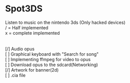 # Spot3DS
Listen to music on the nintendo 3ds (Only hacked devices)
<br>
/ = Half implemented
<br>
x = complete implemented
<br>
<br>
<br>
[/] Audio opus
<br>
[   ] Graphical keyboard with "Search for song"
<br>
[   ] Implementing ffmpeg for video to opus
<br>
[   ] Download opus to the sdcard(Networking)
<br>
[/] Artwork for banner(2d)
<br>
[   ] .cia file
